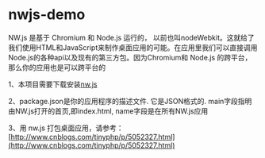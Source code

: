 # nwjs-demo
NW.js 是基于 Chromium 和 Node.js 运行的， 以前也叫nodeWebkit。这就给了我们使用HTML和JavaScript来制作桌面应用的可能。在应用里我们可以直接调用Node.js的各种api以及现有的第三方包。因为Chromium和 Node.js 的跨平台，那么你的应用也是可以跨平台的

1、本项目需要下载安装[nw.js](https://nwjs.io/downloads/)

2、package.json是你的应用程序的描述文件. 它是JSON格式的. main字段指明由NW.js打开的首页,即index.html, name字段是在所有NW.js应用

3、用 nw.js 打包桌面应用，请参考：[http://www.cnblogs.com/tinyphp/p/5052327.html](http://www.cnblogs.com/tinyphp/p/5052327.html)
